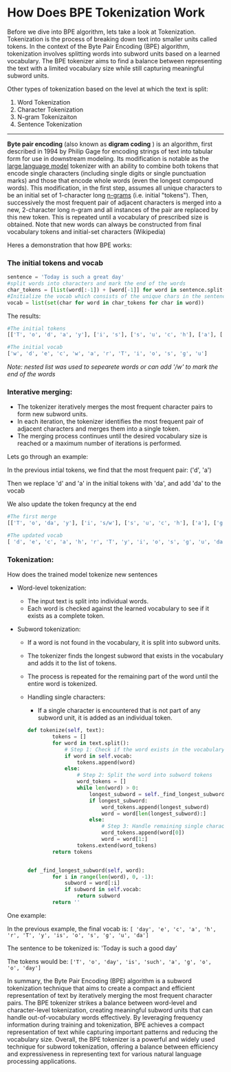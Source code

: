 # How Does BPE Tokenization Work

Before we dive into BPE algorithm, lets take a look at Tokenization. Tokenization is the process of breaking down text into smaller units called tokens. In the context of the Byte Pair Encoding (BPE) algorithm, tokenization involves splitting words into subword units based on a learned vocabulary. The BPE tokenizer aims to find a balance between representing the text with a limited vocabulary size while still capturing meaningful subword units.

Other types of tokenization based on the level at which the text is split: 

1. Word Tokenization
2. Character Tokenization
3. N-gram Tokenizaiton
4. Sentence Tokenization

---

**Byte pair encoding**  (also known as  **digram coding** ) is an algorithm, first described in 1994 by Philip Gage for encoding strings of text into tabular form for use in downstream modeling. Its modification is notable as the [large language model](https://en.wikipedia.org/wiki/Large_language_model "Large language model") tokenizer with an ability to combine both tokens that encode single characters (including single digits or single punctuation marks) and those that encode whole words (even the longest compound words). This modification, in the first step, assumes all unique characters to be an initial set of 1-character long [n-grams](https://en.wikipedia.org/wiki/N-grams "N-grams") (i.e. initial "tokens"). Then, successively the most frequent pair of adjacent characters is merged into a new, 2-character long n-gram and all instances of the pair are replaced by this new token. This is repeated until a vocabulary of prescribed size is obtained. Note that new words can always be constructed from final vocabulary tokens and initial-set characters (Wikipedia)

Heres a demonstration that how BPE works:

### The initial tokens and vocab

```python
sentence = 'Today is such a great day'
#split words into characters and mark the end of the words 
char_tokens = [list(word[:-1]) + [word[-1]] for word in sentence.split()]
#Initialize the vocab which consists of the unique chars in the sentence
vocab = list(set(char for word in char_tokens for char in word))
```

The results:

```python
#The initial tokens
[['T', 'o', 'd', 'a', 'y'], ['i', 's'], ['s', 'u', 'c', 'h'], ['a'], ['g', 'r', 'e', 'a', 't'], ['d', 'a', 'y']]

#The initial vocab
['w', 'd', 'e', 'c', 'w', 'a', 'r', 'T', 'i', 'o', 's', 'g', 'u']

```

*Note: nested list was used to sepearete words or can add '/w' to mark the end of the words*

### Interative merging:

* The tokenizer iteratively merges the most frequent character pairs to form new subword units.
* In each iteration, the tokenizer identifies the most frequent pair of adjacent characters and merges them into a single token.
* The merging process continues until the desired vocabulary size is reached or a maximum number of iterations is performed.

Lets go through an example: 

In the previous intial tokens, we find that the most frequent pair: ('d', 'a')

Then we replace 'd' and 'a' in the initial tokens with 'da', and add 'da' to the vocab

We also update the token frequncy at the end

```python
#The first merge
[['T', 'o', 'da', 'y'], ['i', 's/w'], ['s', 'u', 'c', 'h'], ['a'], ['g', 'r', 'e', 'a', 't'], ['da', 'y']]

#The updated vocab 
[ 'd', 'e', 'c', 'a', 'h', 'r', 'T', 'y', 'i', 'o', 's', 'g', 'u', 'da']

```

### Tokenization:

How does the trained model tokenize new sentences

* Word-level tokenization:

  * The input text is split into individual words.
  * Each word is checked against the learned vocabulary to see if it exists as a complete token.
* Subword tokenization:

  * If a word is not found in the vocabulary, it is split into subword units.
  * The tokenizer finds the longest subword that exists in the vocabulary and adds it to the list of tokens.
  * The process is repeated for the remaining part of the word until the entire word is tokenized.
  * Handling single characters:

    * If a single character is encountered that is not part of any subword unit, it is added as an individual token.

    ```python
    def tokenize(self, text):
            tokens = []
            for word in text.split():
                # Step 1: Check if the word exists in the vocabulary
                if word in self.vocab:
                    tokens.append(word)
                else:
                    # Step 2: Split the word into subword tokens
                    word_tokens = []
                    while len(word) > 0:
                        longest_subword = self._find_longest_subword(word)
                        if longest_subword:
                            word_tokens.append(longest_subword)
                            word = word[len(longest_subword):]
                        else:
                            # Step 3: Handle remaining single characters
                            word_tokens.append(word[0])
                            word = word[1:]
                    tokens.extend(word_tokens)
            return tokens


    def _find_longest_subword(self, word):
            for i in range(len(word), 0, -1):
                subword = word[:i]
                if subword in self.vocab:
                    return subword
            return ''
    ```

One example: 

In the previous example, the final vocab is: `[ 'day', 'e', 'c', 'a', 'h', 'r', 'T', 'y', 'is', 'o', 's', 'g', 'u', 'da']`

The sentence to be tokenized is: 'Today is such a good day'

The tokens would be: `['T', 'o', 'day', 'is', 'such', 'a', 'g', 'o', 'o', 'day']`

In summary, the Byte Pair Encoding (BPE) algorithm is a subword tokenization technique that aims to create a compact and efficient representation of text by iteratively merging the most frequent character pairs. The BPE tokenizer strikes a balance between word-level and character-level tokenization, creating meaningful subword units that can handle out-of-vocabulary words effectively. By leveraging frequency information during training and tokenization, BPE achieves a compact representation of text while capturing important patterns and reducing the vocabulary size. Overall, the BPE tokenizer is a powerful and widely used technique for subword tokenization, offering a balance between efficiency and expressiveness in representing text for various natural language processing applications.
